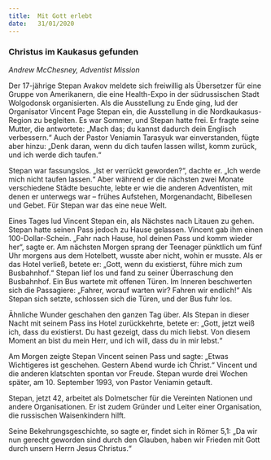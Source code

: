 ```yaml
---
title:  Mit Gott erlebt
date:   31/01/2020
---
```


### Christus im Kaukasus gefunden

_Andrew McChesney, Adventist Mission_

Der 17-jährige Stepan Avakov meldete sich freiwillig als Übersetzer für eine Gruppe von Amerikanern, die eine Health-Expo in der südrussischen Stadt Wolgodonsk organisierten. Als die Ausstellung zu Ende ging, lud der Organisator Vincent Page Stepan ein, die Ausstellung in die Nordkaukasus-Region zu begleiten. Es war Sommer, und Stepan hatte frei. Er fragte seine Mutter, die antwortete: „Mach das; du kannst dadurch dein Englisch verbessern.“ Auch der Pastor Veniamin Tarasyuk war einverstanden, fügte aber hinzu: „Denk daran, wenn du dich taufen lassen willst, komm zurück, und ich werde dich taufen.“

Stepan war fassungslos. „Ist er verrückt geworden?“, dachte er. „Ich werde mich nicht taufen lassen.“ Aber während er die nächsten zwei Monate verschiedene Städte besuchte, lebte er wie die anderen Adventisten, mit denen er unterwegs war – frühes Aufstehen, Morgenandacht, Bibellesen und Gebet. Für Stepan war das eine neue Welt.

Eines Tages lud Vincent Stepan ein, als Nächstes nach Litauen zu gehen. Stepan hatte seinen Pass jedoch zu Hause gelassen. Vincent gab ihm einen 100-Dollar-Schein. „Fahr nach Hause, hol deinen Pass und komm wieder her“, sagte er. Am nächsten Morgen sprang der Teenager pünktlich um fünf Uhr morgens aus dem Hotelbett, wusste aber nicht, wohin er musste. Als er das Hotel verließ, betete er: „Gott, wenn du existierst, führe mich zum Busbahnhof.“ Stepan lief los und fand zu seiner Überraschung den Busbahnhof. Ein Bus wartete mit offenen Türen. Im Inneren beschwerten sich die Passagiere: „Fahrer, worauf warten wir? Fahren wir endlich!“ Als Stepan sich setzte, schlossen sich die Türen, und der Bus fuhr los.

Ähnliche Wunder geschahen den ganzen Tag über. Als Stepan in dieser Nacht mit seinem Pass ins Hotel zurückkehrte, betete er: „Gott, jetzt weiß ich, dass du existierst. Du hast gezeigt, dass du mich liebst. Von diesem Moment an bist du mein Herr, und ich will, dass du in mir lebst.“

Am Morgen zeigte Stepan Vincent seinen Pass und sagte: „Etwas Wichtigeres ist geschehen. Gestern Abend wurde ich Christ.“ Vincent und die anderen klatschten spontan vor Freude. Stepan wurde drei Wochen später, am 10. September 1993, von Pastor Veniamin getauft.

Stepan, jetzt 42, arbeitet als Dolmetscher für die Vereinten Nationen und andere Organisationen. Er ist zudem Gründer und Leiter einer Organisation, die russischen Waisenkindern hilft.

Seine Bekehrungsgeschichte, so sagte er, findet sich in Römer 5,1: „Da wir nun gerecht geworden sind durch den Glauben, haben wir Frieden mit Gott durch unsern Herrn Jesus Christus.“